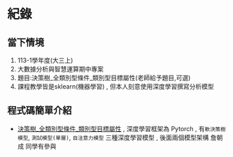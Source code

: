 # 紀錄
## 當下情境
1. 113-1學年度(大三上)
2. 大數據分析與智慧運算期中專案
3. 題目:決策樹_全類別型條件_類別型目標屬性(老師給予題目,可選)
4. 課程教學皆是sklearn(機器學習) , 但本人刻意使用深度學習撰寫分析模型
## 程式碼簡單介紹
- [決策樹_全類別型條件_類別型目標屬性](./ANNs/113_1_大數據分析與智慧運算_第六組_決策樹_全類別型條件_類別型目標屬性.ipynb) , 深度學習框架為 Pytorch , 有`軟決策樹模型`, `測試模型(單層)`, `自注意力模型` 三種深度學習模型 , 後面兩個模型架構 詹朝成 同學有參與